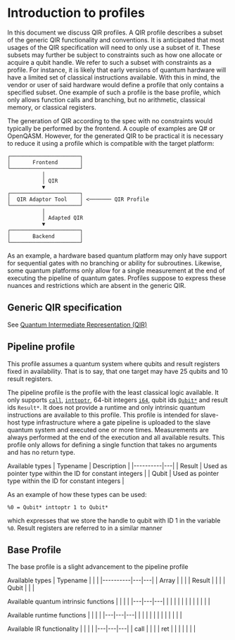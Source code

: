# Introduction to profiles

In this document we discuss QIR profiles. A QIR profile describes a subset of the generic QIR functionality and conventions. It
is anticipated that most usages of the QIR specification will need to only use a subset of it. These subsets
may further be subject to constraints such as how one allocate or acquire a qubit handle. We refer to such a subset with
constraints as a profile. For instance, it is likely that early versions of quantum hardware will have a limited
set of classical instructions available. With this in mind, the vendor or user of said hardware would define a profile
that only contains a specified subset. One example of such a profile is the base profile,
which only allows function calls and branching, but no arithmetic, classical memory, or classical registers.

The generation of QIR according to the spec with no constraints would typically be performed by the frontend. A couple
of examples are Q# or OpenQASM. However, for the generated QIR to be practical it is necessary to reduce it using a profile
which is compatible with the target platform:

```text
┌──────────────────────┐
│       Frontend       │
└──────────────────────┘
           │
           │ QIR
           ▼
┌──────────────────────┐
│  QIR Adaptor Tool    │ <─────── QIR Profile
└──────────────────────┘
           │
           │ Adapted QIR
           ▼
┌──────────────────────┐
│       Backend        │
└──────────────────────┘
```

As an example, a hardware based quantum platform may only have support for sequential gates with no branching or ability for subroutines. Likewise, some quantum platforms only allow for a single measurement at the end of executing the pipeline of quantum gates. Profiles suppose to express these nuances and restrictions which are absent in the generic QIR.

## Generic QIR specification

See [Quantum Intermediate Representation (QIR)](https://github.com/microsoft/qsharp-language/tree/main/Specifications/QIR)

## Pipeline profile

This profile assumes a quantum system where qubits and result registers fixed in availability. That is to say, that one target may have 25 qubits and 10 result registers.

The pipeline profile is the profile with the least classical logic available. It only supports [`call`](https://llvm.org/docs/LangRef.html#call-instruction), [`inttoptr`](https://llvm.org/docs/LangRef.html#inttoptr-to-instruction), 64-bit integers [`i64`](https://llvm.org/docs/LangRef.html#integer-type), qubit ids [`Qubit*`](https://github.com/microsoft/qsharp-language/blob/main/Specifications/QIR/Data-Types.md#opaque-types) and result ids `Result*`. It does not provide a runtime and only intrinsic quantum instructions are available to this profile. This profile is intended for slave-host type infrastructure where a gate pipeline is uploaded to the slave quantum system and executed one or more times. Measurements are always performed at the end of the execution and all available results. This profile only allows for defining a single function that takes no arguments and has no return type.

Available types
| Typename | Description |
|----------|---|
| Result | Used as pointer type within the ID for constant integers |
| Qubit | Used as pointer type within the ID for constant integers |

As an example of how these types can be used:

```
%0 = Qubit* inttoptr 1 to Qubit*
```

which expresses that we store the handle to qubit with ID 1 in the variable `%0`. Result registers are referred to in a similar manner

## Base Profile

The base profile is a slight advancement to the pipeline profile

Available types
| Typename | | |
|----------|---|---|
| Array | | |
| Result | | |
| Qubit | | |

Available quantum intrinsic functions
| | | |
|---|---|---|
| | | |
| | | |
| | | |

Available runtime functions
| | | |
|---|---|---|
| | | |
| | | |
| | | |

Available IR functionality
| | | |
|---|---|---|
| call | | |
| ret | | |
| | | |
